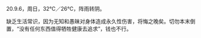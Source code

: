 <link href="../../css/style.css" rel="stylesheet" type="text/css" />

<span class="fzzy">20.9.6，周日，32℃／26℃，阵雨转阴。

<div class="p">

缺乏生活常识，因为无知和愚昧对身体造成永久性伤害，将悔之晚矣。切勿本末倒置，“没有任何东西值得牺牲健康去追求”，钱也不行。

